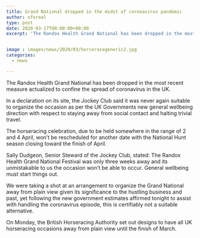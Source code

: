 ```yaml
---
title: Grand National dropped in the midst of coronavirus pandemic
author: xforeal 
type: post
date: 2020-03-17T00:00:00+00:00
excerpt: 'The Randox Health Grand National has been dropped in the most recent measure actualized to constrain the spread of coronavirus in the UK '


image : images/news/2020/03/horceracegeneric2.jpg
categories:
  - news

---
```

The Randox Health Grand National has been dropped in the most recent measure actualized to confine the spread of coronavirus in the UK. 

In a declaration on its site, the Jockey Club said it was never again suitable to organize the occasion as per the UK Governments new general wellbeing direction with respect to staying away from social contact and halting trivial travel. 

The horseracing celebration, due to be held somewhere in the range of 2 and 4 April, won&#8217;t be rescheduled for another date with the National Hunt season closing toward the finish of April. 

Sally Dudgeon, Senior Steward of the Jockey Club, stated: The Randox Health Grand National Festival was only three weeks away and its unmistakable to us the occasion won&#8217;t be able to occur. General wellbeing must start things out. 

We were taking a shot at an arrangement to organize the Grand National away from plain view given its significance to the hustling business and past, yet following the new government estimates affirmed tonight to assist with handling the coronavirus episode, this is certifiably not a suitable alternative. 

On Monday, the British Horseracing Authority set out designs to have all UK horseracing occasions away from plain view until the finish of March.